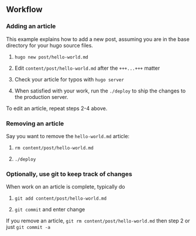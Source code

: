 ## Workflow 

### Adding an article

This example explains how to add a new post, assuming you are in the base directory for your hugo source files.

1. `hugo new post/hello-world.md`

2. Edit `content/post/hello-world.md` after the `+++...+++` matter

3. Check your article for typos with `hugo server`

4. When satisfied with your work, run the `./deploy` to ship the changes to the production server.

To edit an article, repeat steps 2-4 above.

### Removing an article

Say you want to remove the `hello-world.md` article:

1. `rm content/post/hello-world.md`

2. `./deploy`

### Optionally, use git to keep track of changes

When work on an article is complete, typically do

1. `git add content/post/hello-world.md`

2. `git commit` and enter change

If you remove an article, `git rm content/post/hello-world.md` then step 2 or just `git commit -a`
